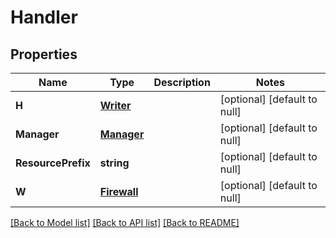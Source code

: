 # Handler

## Properties
Name | Type | Description | Notes
------------ | ------------- | ------------- | -------------
**H** | [**Writer**](Writer.md) |  | [optional] [default to null]
**Manager** | [**Manager**](Manager.md) |  | [optional] [default to null]
**ResourcePrefix** | **string** |  | [optional] [default to null]
**W** | [**Firewall**](Firewall.md) |  | [optional] [default to null]

[[Back to Model list]](../README.md#documentation-for-models) [[Back to API list]](../README.md#documentation-for-api-endpoints) [[Back to README]](../README.md)


